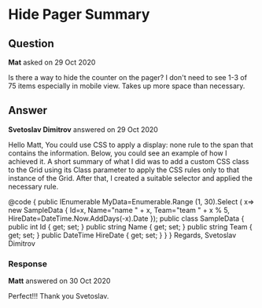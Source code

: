 # Hide Pager Summary

## Question

**Mat** asked on 29 Oct 2020

Is there a way to hide the counter on the pager? I don't need to see 1-3 of 75 items especially in mobile view. Takes up more space than necessary.

## Answer

**Svetoslav Dimitrov** answered on 29 Oct 2020

Hello Matt, You could use CSS to apply a display: none rule to the span that contains the information. Below, you could see an example of how I achieved it. A short summary of what I did was to add a custom CSS class to the Grid using its Class parameter to apply the CSS rules only to that instance of the Grid. After that, I created a suitable selector and applied the necessary rule. <style>.myGridClass.k-pager-info.k-label { display: none;
}
</style> <TelerikGrid Data=" @MyData " Height="400px" Pageable="true" Sortable="true" Groupable="true" FilterMode="Telerik.Blazor.GridFilterMode.FilterRow" Resizable="true" Reorderable="true" Class="myGridClass">
<GridColumns>
<GridColumn Field="@(nameof(SampleData.Id))" Width="120px" />
<GridColumn Field="@(nameof(SampleData.Name))" Title="Employee Name" Groupable="false" />
<GridColumn Field="@(nameof(SampleData.Team))" Title="Team" />
<GridColumn Field="@(nameof(SampleData.HireDate))" Title="Hire Date" />
</GridColumns>
</TelerikGrid>

@code { public IEnumerable <SampleData> MyData=Enumerable.Range (1, 30).Select ( x=> new SampleData {
Id=x,
Name="name " + x,
Team="team " + x % 5,
HireDate=DateTime.Now.AddDays(-x).Date
}); public class SampleData {
public int Id { get; set; } public string Name { get; set; } public string Team { get; set; } public DateTime HireDate { get; set; }
}
} Regards, Svetoslav Dimitrov

### Response

**Matt** answered on 30 Oct 2020

Perfect!!! Thank you Svetoslav.
